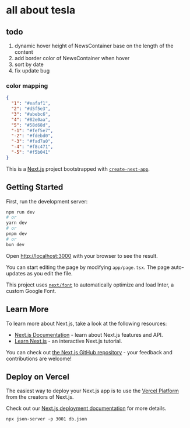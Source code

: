 # all about tesla

## todo 

1. dynamic hover height of NewsContainer base on the length of the content
2. add border color of NewsContainer when hover
3. sort by date
4. fix update bug

### color mapping

```json
{
  "1": "#eafaf1",
  "2": "#d5f5e3",
  "3": "#abebc6",
  "4": "#82e0aa",
  "5": "#58d68d",
  "-1": "#fef5e7",
  "-2": "#fdebd0",
  "-3": "#fad7a0",
  "-4": "#f8c471",
  "-5": "#f5b041"
}
```

This is a [Next.js](https://nextjs.org/) project bootstrapped with [`create-next-app`](https://github.com/vercel/next.js/tree/canary/packages/create-next-app).

## Getting Started

First, run the development server:

```bash
npm run dev
# or
yarn dev
# or
pnpm dev
# or
bun dev
```

Open [http://localhost:3000](http://localhost:3000) with your browser to see the result.

You can start editing the page by modifying `app/page.tsx`. The page auto-updates as you edit the file.

This project uses [`next/font`](https://nextjs.org/docs/basic-features/font-optimization) to automatically optimize and load Inter, a custom Google Font.

## Learn More

To learn more about Next.js, take a look at the following resources:

- [Next.js Documentation](https://nextjs.org/docs) - learn about Next.js features and API.
- [Learn Next.js](https://nextjs.org/learn) - an interactive Next.js tutorial.

You can check out [the Next.js GitHub repository](https://github.com/vercel/next.js/) - your feedback and contributions are welcome!

## Deploy on Vercel

The easiest way to deploy your Next.js app is to use the [Vercel Platform](https://vercel.com/new?utm_medium=default-template&filter=next.js&utm_source=create-next-app&utm_campaign=create-next-app-readme) from the creators of Next.js.

Check out our [Next.js deployment documentation](https://nextjs.org/docs/deployment) for more details.

`npx json-server -p 3001 db.json`

